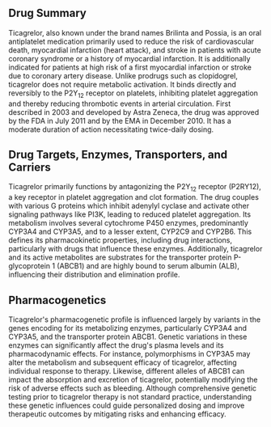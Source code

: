 ## Drug Summary
Ticagrelor, also known under the brand names Brilinta and Possia, is an oral antiplatelet medication primarily used to reduce the risk of cardiovascular death, myocardial infarction (heart attack), and stroke in patients with acute coronary syndrome or a history of myocardial infarction. It is additionally indicated for patients at high risk of a first myocardial infarction or stroke due to coronary artery disease. Unlike prodrugs such as clopidogrel, ticagrelor does not require metabolic activation. It binds directly and reversibly to the P2Y<sub>12</sub> receptor on platelets, inhibiting platelet aggregation and thereby reducing thrombotic events in arterial circulation. First described in 2003 and developed by Astra Zeneca, the drug was approved by the FDA in July 2011 and by the EMA in December 2010. It has a moderate duration of action necessitating twice-daily dosing.

## Drug Targets, Enzymes, Transporters, and Carriers
Ticagrelor primarily functions by antagonizing the P2Y<sub>12</sub> receptor (P2RY12), a key receptor in platelet aggregation and clot formation. The drug couples with various G proteins which inhibit adenylyl cyclase and activate other signaling pathways like PI3K, leading to reduced platelet aggregation. Its metabolism involves several cytochrome P450 enzymes, predominantly CYP3A4 and CYP3A5, and to a lesser extent, CYP2C9 and CYP2B6. This defines its pharmacokinetic properties, including drug interactions, particularly with drugs that influence these enzymes. Additionally, ticagrelor and its active metabolites are substrates for the transporter protein P-glycoprotein 1 (ABCB1) and are highly bound to serum albumin (ALB), influencing their distribution and elimination profile.

## Pharmacogenetics
Ticagrelor's pharmacogenetic profile is influenced largely by variants in the genes encoding for its metabolizing enzymes, particularly CYP3A4 and CYP3A5, and the transporter protein ABCB1. Genetic variations in these enzymes can significantly affect the drug's plasma levels and its pharmacodynamic effects. For instance, polymorphisms in CYP3A5 may alter the metabolism and subsequent efficacy of ticagrelor, affecting individual response to therapy. Likewise, different alleles of ABCB1 can impact the absorption and excretion of ticagrelor, potentially modifying the risk of adverse effects such as bleeding. Although comprehensive genetic testing prior to ticagrelor therapy is not standard practice, understanding these genetic influences could guide personalized dosing and improve therapeutic outcomes by mitigating risks and enhancing efficacy.